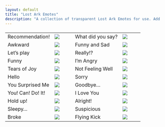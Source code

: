 ```yaml
---
layout: default
title: "Lost Ark Emotes"
description: "A collection of transparent Lost Ark Emotes for use. Add them to your Discord servers and don't forget to say LAILAI"
---
```


<table class="listtable" width="100%">
	<thead>
		<tr>
			<td></td>
			<td width="15%"></td>
			<td></td>
			<td width="15%"></td>
		</tr>
	</thead>
	<tbody>
		<tr>
			<td>Recommendation!</td>
			<td><img src="https://i.imgur.com/kMO6uDT.png"></td>
			<td>What did you say?</td>
			<td><img src="https://i.imgur.com/eVx3d1Y.png"></td>
		</tr>
		<tr>
			<td>Awkward</td>
			<td><img src="https://i.imgur.com/imbGL18.png"></td>
			<td>Funny and Sad</td>
			<td><img src="https://i.imgur.com/0ucig9T.png"></td>
		</tr>
		<tr>
			<td>Let&rsquo;s play</td>
			<td><img src="https://i.imgur.com/8RMe3ew.png"></td>
			<td>Really!?</td>
			<td><img src="https://i.imgur.com/9B6WH5E.png"></td>
		</tr>
		<tr>
			<td>Funny</td>
			<td><img src="https://i.imgur.com/Ba995Dr.png"></td>
			<td>I&rsquo;m Angry</td>
			<td><img src="https://i.imgur.com/MYz2Swe.png"></td>
		</tr>
		<tr>
			<td>Tears of Joy</td>
			<td><img src="https://i.imgur.com/nrEgHw7.png"></td>
			<td>Not Feeling Well</td>
			<td><img src="https://i.imgur.com/ciJOdS2.png"></td>
		</tr>
		<tr>
			<td>Hello</td>
			<td><img src="https://i.imgur.com/9q4vpne.png"></td>
			<td>Sorry</td>
			<td><img src="https://i.imgur.com/jkiltF7.png"></td>
		</tr>
		<tr>
			<td>You Surprised Me</td>
			<td><img src="https://i.imgur.com/wrSn2pR.png"></td>
			<td>Goodbye&hellip;</td>
			<td><img src="https://i.imgur.com/1jF3LUz.png"></td>
		</tr>
		<tr>
			<td>You! Can! Do! It!</td>
			<td><img src="https://i.imgur.com/m6ZN44E.png"></td>
			<td>I Love You</td>
			<td><img src="https://i.imgur.com/oxyJztd.png"></td>
		</tr>
		<tr>
			<td>Hold up!</td>
			<td><img src="https://i.imgur.com/yGg3jtF.png"></td>
			<td>Alright!</td>
			<td><img src="https://i.imgur.com/aqRSSVj.png"></td>
		</tr>
		<tr>
			<td>Sleepy&hellip;</td>
			<td><img src="https://i.imgur.com/qyjS2qL.png"></td>
			<td>Suspicious</td>
			<td><img src="https://i.imgur.com/KMqYuD6.png"></td>
		</tr>
		<tr>
			<td>Broke</td>
			<td><img src="https://i.imgur.com/DrL4QPG.png"></td>
			<td>Flying Kick</td>
			<td><img src="https://i.imgur.com/Eg2eevc.png"></td>
		</tr>
	</tbody>
</table>
